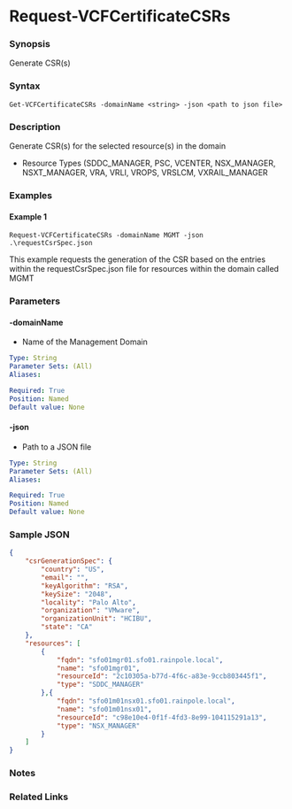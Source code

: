 # Request-VCFCertificateCSRs

### Synopsis
Generate CSR(s)

### Syntax
```
Get-VCFCertificateCSRs -domainName <string> -json <path to json file>
```

### Description
Generate CSR(s) for the selected resource(s) in the domain
- Resource Types (SDDC_MANAGER, PSC, VCENTER, NSX_MANAGER, NSXT_MANAGER, VRA, VRLI, VROPS, VRSLCM, VXRAIL_MANAGER

### Examples
#### Example 1
```
Request-VCFCertificateCSRs -domainName MGMT -json .\requestCsrSpec.json
```
This example requests the generation of the CSR based on the entries within the requestCsrSpec.json file for resources within the domain called MGMT

### Parameters

#### -domainName
- Name of the Management Domain

```yaml
Type: String
Parameter Sets: (All)
Aliases:

Required: True
Position: Named
Default value: None
```

#### -json
- Path to a JSON file

```yaml
Type: String
Parameter Sets: (All)
Aliases:

Required: True
Position: Named
Default value: None
```

### Sample JSON
```json
{
    "csrGenerationSpec": {
        "country": "US",
        "email": "",
        "keyAlgorithm": "RSA",
        "keySize": "2048",
        "locality": "Palo Alto",
        "organization": "VMware",
        "organizationUnit": "HCIBU",
        "state": "CA"
    },
    "resources": [
		{
			"fqdn": "sfo01mgr01.sfo01.rainpole.local",
			"name": "sfo01mgr01",
			"resourceId": "2c10305a-b77d-4f6c-a83e-9ccb803445f1",
			"type": "SDDC_MANAGER"
		},{
			"fqdn": "sfo01m01nsx01.sfo01.rainpole.local",
			"name": "sfo01m01nsx01",
			"resourceId": "c98e10e4-0f1f-4fd3-8e99-104115291a13",
			"type": "NSX_MANAGER"
		}
	]
}
```

### Notes

### Related Links
